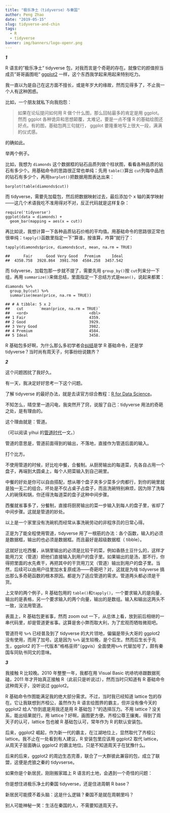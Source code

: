 ```yaml
---
title: "极乐净土（tidyverse）与秦国"
author: Peng Zhao
date: "2019-05-15"
slug: tidyverse-and-chin
tags:
  - R
  - tidyverse
banner: img/banners/logo-openr.png
---
```


***1***

R 语言的”极乐净土“ tidyverse 包，对我而言是个奇葩的存在。就像它的颜值担当成员”哥哥画图呃“ [ggplot2](https://openr.netlify.com/zh/blog/ggplot2-problems/) 一样，这个东西我学起来用起来特别吃力。

我一直以为是自己在这方面不擅长，或是年岁大的缘故，然而见得多了，不止我一个人有这种困惑。

<!--more-->

比如，一个朋友就私下向我抱怨：

> 如果在论坛提问如何用 R 做个什么图，那么回帖最多的肯定是用 ggplot。然而 ggplot 各种诡异和思想颠覆，太难记，要是一点不懂 R 的基础绘图还好点。有的图，基础包两三句就行， ggplot 要隆重地写上很大一段，满满的仪式感。

的确如此。

举两个例子。

比如，我想为 `diamonds` 这个数据框的钻石品质列做个柱状图，看看各种品质的钻石有多少个。用基础命令的思路很正常也单纯：先用 `table()`算出 `cut`列每中品质的钻石有多少个，再用`barplot()`把数据用图表达出来：

    barplot(table(diamonds$cut))

而 tidyverse，需要先加载包，然后把数据映射过去，最后添加个 x 轴的美学映射——这几个术语我吃不准用得对不对，反正代码就是这样复杂：

    require('tidyverse')
    ggplot(data = diamonds) + 
      geom_bar(mapping = aes(x = cut))

再比如说，我想计算一下各种品质钻石价格的平均值。用基础命令的思路很正常也很单纯：`tapply()`函数里指定一下“算谁，按谁算，咋算”就行了：

    tapply(diamonds$price, diamonds$cut, mean, na.rm = TRUE)
    
    ##      Fair      Good Very Good   Premium     Ideal 
    ##  4358.758  3928.864  3981.760  4584.258  3457.542

而 tidyverse，加载包那一步就不提了，需要先用 `group_by()`按 `cut`列来分一下组，再用 `summarize()`来做总结，里面指定一下总结方式是`mean()`，说起来都累：

    diamonds %>% 
      group_by(cut) %>% 
      summarise(mean(price, na.rm = TRUE))
    
    ## # A tibble: 5 x 2
    ##   cut       `mean(price, na.rm = TRUE)`
    ##   <ord>                           <dbl>
    ## 1 Fair                            4359.
    ## 2 Good                            3929.
    ## 3 Very Good                       3982.
    ## 4 Premium                         4584.
    ## 5 Ideal                           3458.

R 基础包多好啊，为什么那么多初学者会[纠结](https://d.cosx.org/d/420667/3)是学 R 基础命令，还是学 tidyverse？当时尚有周天子，何事纷纷说魏齐？

***2***

这个问题困扰了我好久。

有一天，我决定好好思考一下这个问题。

了解 tidyverse 的最好办法，就是去读官方综合教程：[R for Data Science](https://r4ds.had.co.nz/)。

不知怎么，晴空里一道闪电，我突然开了窍，说服了自己：tidyverse 用法的奇葩之处，是有理由的。

这个理由就是：管道。

（可以阅读 yihui 的[管道时代](https://yihui.name/cn/2017/07/long-live-the-pipe/)一文。）

管道的意思是，管道前面得到的输出，不落地，直接作为管道后面的输入。

打个比方。

不使用管道的时候，好比吃中餐，合餐制。从厨房输出的每道菜，先各自占用一个盘子，再端到大圆桌上，每个人把菜输入到自己碗里。

中餐的好处是你可以自由搭配，想从哪个盘子夹多少菜多少肉都行，到你的碗里就是独一无二的组合。坏处是不仅占桌子占盘子，而且洗碗特别麻烦，因为除了洗每人的碗筷和锅，你还得洗每道菜的盘子这种中间步骤。

西餐就省事多了，分餐制，直接将厨房输出的菜一步输入到每人的盘子里，省却了中间步骤。这就是管道的妙处。

以上是一个家里没有洗碗机而经常从事洗碗劳动的非程序员的日常心得。

正是为了能全程使用管道，tidyverse 用了一根筋的办法：各个函数，输入的必须是数据框，输出的也必须是数据框。而且最好是超级数据框（ tibble）。

这就好比吃西餐，从锅里输出的必须是比较干的菜，例如香肠土豆什么的，这样才能用刀叉（管道）把他们直接输入到用户的盘子里。如果输出的是汤，那不行，你得把里面的水先煮干，再把其中的干货用刀叉（管道）输出到用户的盘子里。当然，后续可以由用户往里加水复原成汤——奇葩吧？对，这就是为啥 tidyverse 搞出那么多奇葩函数的根本原因。都是为了适应管道的需求。管道两头都必须是干货。

上文举的两个例子，R 基础包用的 `table()`和`tapply()`，一个要求输入的是向量，输出的是表格，另一个要求输入的两个向量，输出的是数组。输入和输出这两头不一致，没法用管道。

表面上，R 基础包更省事，然而 zoom out 一下，从总体上看，放到前后相继的一串代码里，却是管道更省事。这算是舍小弊而取大利，为了宏观而牺牲微观吧。

管道符号 `%>%` 已经普及到了 tidyverse 的大片领地，偏偏是带头大哥的 ggplot2 没有使用，而用了加号。这是因为 `%>%` 诞生较晚，是个后生。然而后生长于先生，ggplot2 的下一代版本”格格巫师“（ggvis）全面使用`%>%` 代替加号了，颇有秦国车同轨书同文的意味。



***3***

我接触 R 比较晚。2010 年整整一年，我都在用 Visual Basic 吭哧吭哧跟数据死磕，2011 年才开始真正接触 R（此前只是听说过），然而当时只知道有 R 基础命令这种周天子，没听说过 ggplot2。

R 基础命令作图能满足我的绝大部分需求。不过，当时我已经知道 lattice 包的存在。它让我联想到齐桓公，虽然作为 R 语言绘图界的霸主，但并没有像今天的 ggplot2 给人”你到底是用我还是用 R 基础包？“的选择压力。不用 lattice？没关系，能出结果就行。用 lattice？好啊，画图更方便。齐桓公尊王攘夷，得到了周天子的认可，lattice 包也被 R 基础包认可，常年作为 R 的默认安装包。

后来，ggplot2 崛起，作为新一代的霸主，在江湖地位上，显然取代了齐桓公 lattice。我不止在一处看到有人建议，R 安装包里应该用 ggplot2 取代 lattice，从周天子层面确认 ggplot2 的霸主地位。只是不知道周天子在犹豫什么。

后来的后来，ggplot2 的周边生态完善，联合了一大群彼此兼容的包，成立了联盟，这便是虎狼之秦的 tidyvserse。

如果你是个新居民，刚刚搬家踏上 R 语言的土地，会遇到一个奇怪的问题：

你是想住进极乐净土的秦国 tidyverse，还是住进周朝 R base？

新居民可能摸不着头脑：这是什么逻辑？秦国不是就在周朝里吗？

别人可能神秘一笑：生活在秦国的人，不需要知道周天子。

